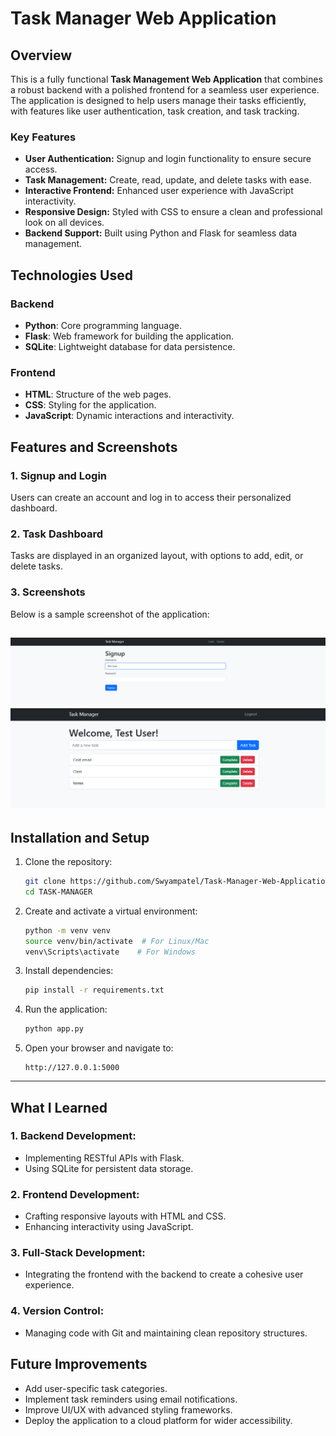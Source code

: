 
# Task Manager Web Application

## Overview
This is a fully functional **Task Management Web Application** that combines a robust backend with a polished frontend for a seamless user experience. The application is designed to help users manage their tasks efficiently, with features like user authentication, task creation, and task tracking. 

### Key Features
- **User Authentication:** Signup and login functionality to ensure secure access.
- **Task Management:** Create, read, update, and delete tasks with ease.
- **Interactive Frontend:** Enhanced user experience with JavaScript interactivity.
- **Responsive Design:** Styled with CSS to ensure a clean and professional look on all devices.
- **Backend Support:** Built using Python and Flask for seamless data management.

## Technologies Used
### Backend
- **Python**: Core programming language.
- **Flask**: Web framework for building the application.
- **SQLite**: Lightweight database for data persistence.

### Frontend
- **HTML**: Structure of the web pages.
- **CSS**: Styling for the application.
- **JavaScript**: Dynamic interactions and interactivity.

## Features and Screenshots

### 1. **Signup and Login**
Users can create an account and log in to access their personalized dashboard.

### 2. **Task Dashboard**
Tasks are displayed in an organized layout, with options to add, edit, or delete tasks.

### 3. **Screenshots**
Below is a sample screenshot of the application:

![Task Manager Screenshot](image.png)
![Task Manager Screenshot](image%20copy.png)
---

## Installation and Setup

1. Clone the repository:
   ```bash
   git clone https://github.com/Swyampatel/Task-Manager-Web-Application
   cd TASK-MANAGER
   ```

2. Create and activate a virtual environment:
   ```bash
   python -m venv venv
   source venv/bin/activate  # For Linux/Mac
   venv\Scripts\activate    # For Windows
   ```

3. Install dependencies:
   ```bash
   pip install -r requirements.txt
   ```

4. Run the application:
   ```bash
   python app.py
   ```

5. Open your browser and navigate to:
   ```
   http://127.0.0.1:5000
   ```

---

## What I Learned

### 1. **Backend Development:**
- Implementing RESTful APIs with Flask.
- Using SQLite for persistent data storage.

### 2. **Frontend Development:**
- Crafting responsive layouts with HTML and CSS.
- Enhancing interactivity using JavaScript.

### 3. **Full-Stack Development:**
- Integrating the frontend with the backend to create a cohesive user experience.

### 4. **Version Control:**
- Managing code with Git and maintaining clean repository structures.

## Future Improvements
- Add user-specific task categories.
- Implement task reminders using email notifications.
- Improve UI/UX with advanced styling frameworks.
- Deploy the application to a cloud platform for wider accessibility.


